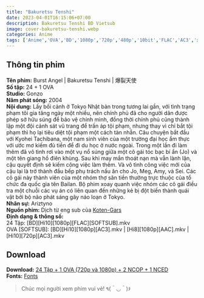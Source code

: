 ```yaml
---
title: "Bakuretsu Tenshi"
date: 2023-04-01T16:15:06+07:00
description: Bakuretsu Tenshi BD Vietsub
image: cover-bakuretsu-tenshi.webp
categories: Anime
tags: ['Anime','OVA','BD','1080p','720p','480p','10bit','FLAC','AC3','x264','x265','Hoàn thành']
---
```

## Thông tin phim   
**Tên phim:** Burst Angel | Bakuretsu Tenshi | 爆裂天使   
**Số tập:** 24 + 1 OVA   
**Studio:** Gonzo   
**Năm phát sóng:** 2004   
**Nội dung:** Lấy bối cảnh ở Tokyo Nhật bản trong tương lai gần, với tình trạng phạm tôi gia tăng ngày một nhiều, nên chính phủ đã cho người dân được phép sở hữu súng để bảo vệ chính mình, đồng thời chính phủ cũng thành lập một đội cảnh sát vũ trang để trấn áp tội phạm, nhưng thay vì chỉ bắt tội phạm thì họ lại tiêu diệt tội phạm một cách tàn nhẫn. Câu chuyện bắt đầu với Kyohei Tachibana, một nam sinh viên của một trường đại học ẩm thực với ước mơ kiếm đủ tiền để đi du học ở nước ngoài. Trong một lần đi làm thêm đã vô tình rơi vào một vụ nổ súng giữa một cô gái tóc bạc bí ẩn (Jo) và một tên giang hồ điên khùng. Sau khi may mắn thoát nạn mà vẫn lành lặn, cậu quyết định sẽ kiếm công việc làm thêm. Và vô tình công việc mới của cậu lại là trở thành đầu bếp phụ trách nấu ăn cho Jo, Meg, Amy, và Sei. Các cô gái này thành viên của một nhóm thợ săn tiền thưởng trực thuộc của tổ chức đa quốc gia tên Bailan. Bộ phim xoay quanh việc nhóm các cô gái điều tra một chuỗi các vụ án có liên quan đến những kẻ bị đột biến thành quái vật bởi bộ não phát sáng gây náo loạn ở Tokyo.   
**Nhân sự:** Ariztyno   
**Nguồn phim:** Dịch từ eng sub của [Koten-Gars](https://nyaa.si/view/1124921)   
**Định dạng & thông số:**   
24 Tập: [BD][Hi10][1080p][FLAC][SOFTSUB].mkv   
OVA [SOFTSUB]: [BD][Hi10][1080p][AC3].mkv | [Hi8][1080p][AAC].mkv | [Hi10][720p][AC3].mkv   
## Download   
**Download:** [24 Tập + 1 OVA (720p và 1080p) + 2 NCOP + 1 NCED](https://terabox.com/s/1IO6Ygm_4r1zgsLoU5fBIwQ)   
**Fonts:** [Fonts](https://drive.google.com/drive/folders/1wMAKrmEmGwdhmbKR30JouurNBqGUrbnF?usp=share_link)
> Chúc mọi người xem phim vui vẻ! ٩(＾◡＾)۶
